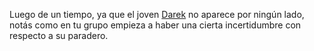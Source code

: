 Luego de un tiempo, ya que el joven [Darek](../../!EVENTOS/NPC´s/Darek.md) no aparece por ningún lado, notás como en tu grupo empieza a haber una cierta incertidumbre con respecto a su paradero.
